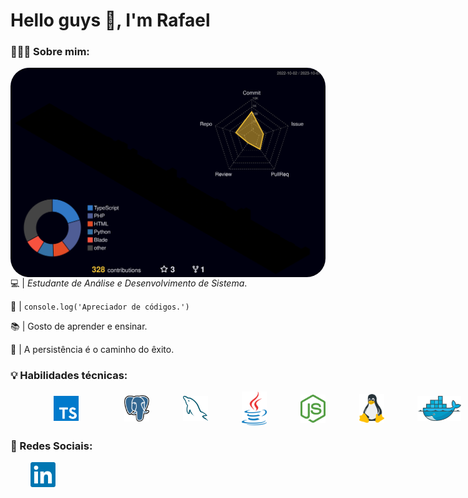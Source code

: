 <body>
<h1>Hello guys 👋​, I'm Rafael</h1>

### 👨🏽‍💻 Sobre mim:

<img align="right" style="border-radius: 30px;" src="profile-3d-contrib/profile-night-rainbow.svg" width="550px">

💻 | _Estudante de Análise e Desenvolvimento de Sistema_.

🧢 | `console.log('Apreciador de códigos.')`

📚 | Gosto de aprender e ensinar.

🗿 | A persistência é o caminho do êxito.

### 💡 Habilidades técnicas:

<div style="display:flex; gap:1.5em; align-items:center;">
    &nbsp;&nbsp;&nbsp;&nbsp;&nbsp;&nbsp;&nbsp;
    <img src="img/typescript.png" style="margin: 0 20px; width:40px">
    &nbsp;&nbsp;&nbsp;
    <img src="img/postgresql.png" width="40px">
    &nbsp;&nbsp;&nbsp;
    <img src="img/mysql.png" width="40px">
    &nbsp;&nbsp;&nbsp;
    <img src="img/java.png" width="40px">
    &nbsp;&nbsp;&nbsp;
    <img src="img/node-js.png" width="40px">
    &nbsp;&nbsp;&nbsp;
    <img src="img/linux.png" width="40px">
    &nbsp;&nbsp;&nbsp;
    <img src="img/docker.png" width="70px">
    &nbsp;&nbsp;&nbsp;
</div>

### 📱 Redes Sociais:

<div>
    &nbsp;&nbsp;&nbsp;&nbsp;&nbsp;&nbsp;&nbsp;
    <a href="https://www.linkedin.com/in/rafael-henrique-soares-de-freitas-2a667a23a/" title="Linkedin | Rafael Henrique">
        <img src="img/linkedin.png" width="40px">
    </a>
</div>
</body>
